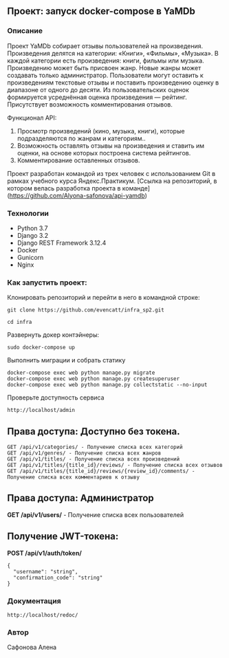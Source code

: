 ## Проект: запуск docker-compose в YaMDb
### Описание
Проект YaMDb собирает отзывы пользователей на произведения. Произведения делятся на категории: «Книги», «Фильмы», «Музыка». В каждой категории есть произведения: книги, фильмы или музыка. Произведению может быть присвоен жанр. Новые жанры может создавать только администратор. Пользователи могут оставить к произведениям текстовые отзывы и поставить произведению оценку в диапазоне от одного до десяти. Из пользовательских оценок формируется усреднённая оценка произведения — рейтинг. Присутствует возможность комментирования отзывов.

Функционал API:
1) Просмотр произведений (кино, музыка, книги), которые подразделяются по жанрам и категориям..
2) Возможность оставлять отзывы на произведения и ставить им оценки, на основе которых построена система рейтингов.
3) Комментирование оставленных отзывов.

Проект разработан командой из трех человек с использованием Git в рамках учебного курса Яндекс.Практикум.
[Ссылка на репозиторий, в котором велась разработка проекта в команде] (https://github.com/Alyona-safonova/api-yamdb)

### Технологии
- Python 3.7
- Django 3.2
- Django REST Framework 3.12.4
- Docker
- Gunicorn
- Nginx

### Как запустить проект:

Клонировать репозиторий и перейти в него в командной строке:

```
git clone https://github.com/evencatt/infra_sp2.git
```

```
cd infra
```

Развернуть докер контэйнеры:
```
sudo docker-compose up
```

Выполнить миграции и собрать статику
```
docker-compose exec web python manage.py migrate
docker-compose exec web python manage.py createsuperuser
docker-compose exec web python manage.py collectstatic --no-input
```
Проверьте доступность сервиса
```
http://localhost/admin
```
## Права доступа: Доступно без токена.
```
GET /api/v1/categories/ - Получение списка всех категорий
GET /api/v1/genres/ - Получение списка всех жанров
GET /api/v1/titles/ - Получение списка всех произведений
GET /api/v1/titles/{title_id}/reviews/ - Получение списка всех отзывов
GET /api/v1/titles/{title_id}/reviews/{review_id}/comments/ - Получение списка всех комментариев к отзыву
```

## Права доступа: Администратор
__GET /api/v1/users/__ - Получение списка всех пользователей


## Получение JWT-токена:
__POST /api/v1/auth/token/__
   
```
{
  "username": "string",
  "confirmation_code": "string"
}
```
### Документация
```
http://localhost/redoc/
```
### Автор
Сафонова Алена



  

